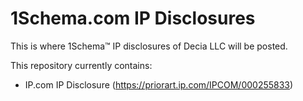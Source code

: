 # 1Schema.com IP Disclosures

This is where 1Schema™ IP disclosures of Decia LLC will be posted.

This repository currently contains:
* IP.com IP Disclosure (https://priorart.ip.com/IPCOM/000255833)

